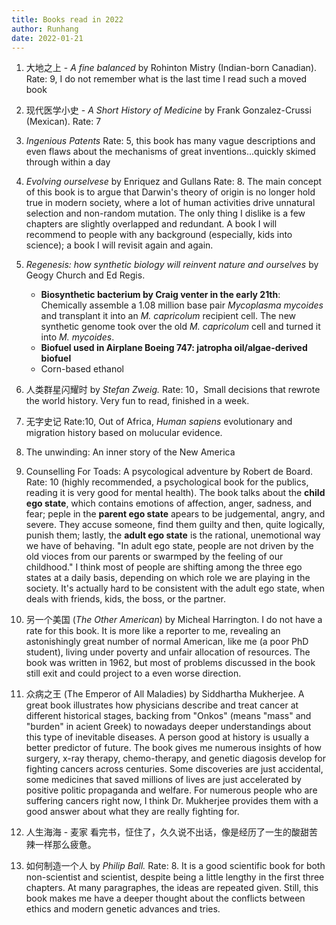 ```yaml
---
title: Books read in 2022
author: Runhang
date: 2022-01-21
---
```


1. 大地之上 - _A fine balanced_ by Rohinton Mistry (Indian-born Canadian). Rate: 9, I do not remember what is the last time I read such a moved book

2. 现代医学小史 - _A Short History of Medicine_ by Frank Gonzalez-Crussi (Mexican). Rate: 7
3. _Ingenious Patents_  Rate: 5, this book has many vague descriptions and even flaws about the mechanisms of great inventions...quickly skimed through within a day
4. _Evolving ourselvese_ by Enriquez and Gullans Rate: 8. The main concept of this book is to argue that Darwin's theory of origin is no longer hold true in modern society, where a lot of human activities drive unnatural selection and non-random mutation. The only thing I dislike is a few chapters are slightly overlapped and redundant. A book I will recommend to people with any background (especially, kids into science); a book I will revisit again and again.
5. _Regenesis: how synthetic biology will reinvent nature and ourselves_ by Geogy Church and Ed Regis.
   - **Biosynthetic bacterium by Craig venter in the early 21th**: Chemically assemble a 1.08 million base pair *Mycoplasma mycoides* and transplant it into an *M. capricolum* recipient cell. The new synthetic genome took over the old *M. capricolum* cell and turned it into *M. mycoides*. 
   - **Biofuel used in Airplane Boeing 747: jatropha oil/algae-derived biofuel**
   - Corn-based ethanol 
6. 人类群星闪耀时 by *Stefan Zweig.* Rate: 10，Small decisions that rewrote the world history. Very fun to read, finished in a week. 
7. 无字史记 Rate:10, Out of Africa, *Human sapiens* evolutionary and migration history based on molucular evidence.
8. The unwinding: An inner story of the New America 
9. Counselling For Toads: A psycological adventure by Robert de Board. Rate: 10 (highly recommended, a psychological book for the publics, reading it is very good for mental health). The book talks about the **child ego state**, which contains emotions of affection, anger, sadness, and fear; peple in the **parent ego state** apears to be judgemental, angry, and severe. They accuse someone, find them guilty and then, quite logically, punish them; lastly, the **adult ego state** is the rational, unemotional way we have of behaving. "In adult ego state, people are not driven by the old vioces from our parents or swarmped by the feeling of our childhood." I think most of people are shifting among the three ego states at a daily basis, depending on which role we are playing in the society. It's actually hard to be consistent with the adult ego state, when deals with friends, kids, the boss, or the partner. 
10. 另一个美国 (*The Other American*) by Micheal Harrington. I do not have a rate for this book. It is more like a reporter to me, revealing an astonishingly great number of normal American, like me (a poor PhD student), living under poverty and unfair allocation of resources. The book was written in 1962, but most of problems discussed in the book still exit and could project to a even worse direction. 
11. 众病之王 (The Emperor of All Maladies) by Siddhartha Mukherjee. A great book illustrates how physicians describe and treat cancer at different historical stages, backing from "Onkos" (means "mass" and "burden" in acient Greek) to nowadays deeper understandings about this type of inevitable diseases. A person good at history is usually a better predictor of future. The book gives me numerous insights of how surgery, x-ray therapy, chemo-therapy, and genetic diagosis develop for fighting cancers across centuries. Some discoveries are just accidental, some medicines that saved millions of lives are just accelerated by positive politic propaganda and welfare. For numerous people who are suffering cancers right now, I think Dr. Mukherjee provides them with a good answer about what they are really fighting for. 
12. 人生海海 - 麦家 看完书，怔住了，久久说不出话，像是经历了一生的酸甜苦辣一样那么疲惫。
13. 如何制造一个人 by *Philip Ball.* Rate: 8. It is a good scientific book for both non-scientist and scientist, despite being a little lengthy in the first three chapters. At many paragraphes, the ideas are repeated given. Still, this book makes me have a deeper thought about the conflicts between ethics and modern genetic advances and tries. 

